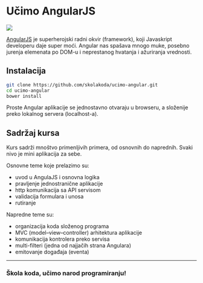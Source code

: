 # Učimo AngularJS

![](https://upload.wikimedia.org/wikipedia/commons/thumb/c/ca/AngularJS_logo.svg/400px-AngularJS_logo.svg.png)

[AngularJS](https://angularjs.org/) je superherojski radni okvir (framework), koji Javaskript developeru daje super moći. Angular nas spašava mnogo muke, posebno jurenja elemenata po DOM-u i neprestanog hvatanja i ažuriranja vrednosti.

## Instalacija

```sh
git clone https://github.com/skolakoda/ucimo-angular.git
cd ucimo-angular
bower install
```

Proste Angular aplikacije se jednostavno otvaraju u browseru, a složenije preko lokalnog servera (localhost-a).

## Sadržaj kursa

Kurs sadrži mnoštvo primenljivih primera, od osnovnih do naprednih. Svaki nivo je mini aplikacija za sebe.

Osnovne teme koje prelazimo su:
- uvod u AngulaJS i osnovna logika
- pravljenje jednostranične aplikacije
- http komunikacija sa API servisom
- validacija formulara i unosa
- rutiranje

Napredne teme su:
- organizacija koda složenog programa
- MVC (model–view–controller) arhitektura aplikacije
- komunikacija kontrolera preko servisa
- multi-filteri (jedna od najjačih strana Angulara)
- emitovanje događaja (eventa)


---
### Škola koda, učimo narod programiranju!
